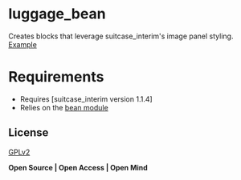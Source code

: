 # luggage_bean
Creates blocks that leverage suitcase_interim's image panel styling. [Example]

# Requirements
- Requires [suitcase_interim version 1.1.4]
- Relies on the [bean module]

## License

[GPLv2]

**Open Source | Open Access | Open Mind**

[Example]:http://codepen.io/biology-it/pen/XMwVzB
[suitcase_interim version 1.0.6]:https://github.com/isubit/suitcase_interim/releases/tag/1.0.6
[bean module]:https://www.drupal.org/project/bean
[GPLv2]:http://www.gnu.org/licenses/gpl-2.0.html
